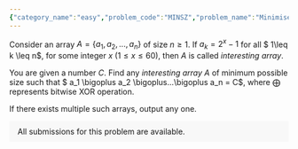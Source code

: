 ```yaml
---
{"category_name":"easy","problem_code":"MINSZ","problem_name":"Minimise the Size","problemComponents":{"constraints":"- $1 \\leq T \\leq 10^5$\n- $0 \\leq C \\lt 2^{60}$\n- It is guaranteed in the input that sum of lengths of arrays over all testcases does not exceed $10^6$.","constraintsState":true,"subtasks":"","subtasksState":false,"inputFormat":"- First line will contain $T$, number of testcases. Then the testcases follow.\n- Each testcase contains single integer $C$ on a single line.\n","inputFormatState":true,"outputFormat":"- For each testcase, on the first line output the minimum possible size of array $A$ satisfying the given property.\n- On the next line output the elements of array $A$ in any order. \n","outputFormatState":true,"sampleTestCases":{"0":{"id":1,"input":"3\n1\n2\n3","output":"1\n1\n2\n1 3\n1\n3\n","explanation":"$\\textbf{Test case}$ 1: $C=1$, $A$ can be $\\{1\\}$\n\n$\\textbf{Test case}$ 2: $C=2$, $A$ can be $\\{1,3\\}$\n\n$\\textbf{Test case}$ 3: $C=3$, $A$ can be $\\{3\\}$","isDeleted":false}}},"video_editorial_url":"https://youtu.be/mjTvSPxN2Vo","languages_supported":{"0":"CPP14","1":"C","2":"JAVA","3":"PYTH 3.6","4":"CPP17","5":"PYTH","6":"PYP3","7":"CS2","8":"ADA","9":"PYPY","10":"TEXT","11":"PAS fpc","12":"NODEJS","13":"RUBY","14":"PHP","15":"GO","16":"HASK","17":"TCL","18":"PERL","19":"SCALA","20":"LUA","21":"kotlin","22":"BASH","23":"JS","24":"LISP sbcl","25":"rust","26":"PAS gpc","27":"BF","28":"CLOJ","29":"R","30":"D","31":"CAML","32":"FORT","33":"ASM","34":"swift","35":"FS","36":"WSPC","37":"LISP clisp","38":"SQL","39":"SCM guile","40":"PERL6","41":"ERL","42":"CLPS","43":"ICK","44":"NICE","45":"PRLG","46":"ICON","47":"COB","48":"SCM chicken","49":"PIKE","50":"SCM qobi","51":"ST","52":"SQLQ","53":"NEM"},"max_timelimit":1,"source_sizelimit":50000,"problem_author":"inov_360","problem_tester":"","date_added":"7-10-2021","tags":{"0":"bitwise","1":"easy","2":"inov_360","3":"start15"},"problem_difficulty_level":"Unavailable","best_tag":"Bitwise Xor","editorial_url":"https://discuss.codechef.com/problems/MINSZ","time":{"view_start_date":1634060704,"submit_start_date":1634060704,"visible_start_date":1634060704,"end_date":1735669800},"is_direct_submittable":false,"problemDiscussURL":"https://discuss.codechef.com/search?q=MINSZ","is_proctored":false,"visitedContests":{},"layout":"problem"}
---
```

Consider an array $A = \{a_1, a_2,...,a_n\}$ of size $n \geq 1$. If $a_k = 2^x -1$ for all $ 1\leq k \leq n$,  for some integer $x$ $(1 \leq x \leq 60)$, then $A$ is called $interesting$ $array$.

You are given a number $C$. Find any $interesting$ $array$ $A$ of minimum possible size such that $ a_1 \bigoplus a_2 \bigoplus...\bigoplus a_n = C$, where $\bigoplus$ represents bitwise XOR operation.

If there exists multiple such arrays, output any one.
<aside style='background: #f8f8f8;padding: 10px 15px;'><div>All submissions for this problem are available.</div></aside>